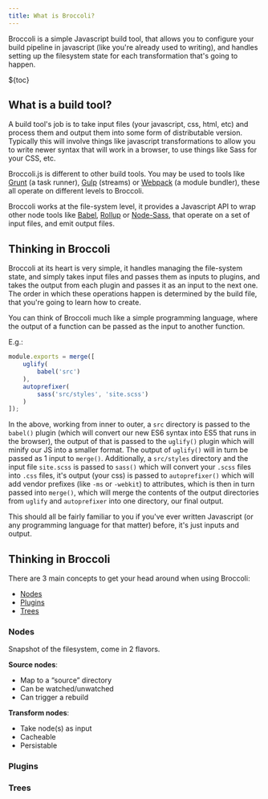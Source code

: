 ```yaml
---
title: What is Broccoli?
---
```


Broccoli is a simple Javascript build tool, that allows you to configure your build pipeline in javascript (like you're
already used to writing), and handles setting up the filesystem state for each transformation that's going to happen.

${toc}

## What is a build tool?

A build tool's job is to take input files (your javascript, css, html, etc) and process them and output them into some
form of distributable version. Typically this will involve things like javascript transformations to allow you to write
newer syntax that will work in a browser, to use things like Sass for your CSS, etc.

Broccoli.js is different to other build tools. You may be used to tools like [Grunt](https://gruntjs.com/) (a task
runner), [Gulp](https://gulpjs.com/) (streams) or [Webpack](https://webpack.js.org/) (a module bundler), these all
operate on different levels to Broccoli.

Broccoli works at the file-system level, it provides a Javascript API to wrap other node tools like
[Babel](https://babeljs.io/), [Rollup](https://rollupjs.org/) or [Node-Sass](https://github.com/sass/node-sass), that
operate on a set of input files, and emit output files.

## Thinking in Broccoli

Broccoli at its heart is very simple, it handles managing the file-system state, and simply takes input files and
passes them as inputs to plugins, and takes the output from each plugin and passes it as an input to the next one. The
order in which these operations happen is determined by the build file, that you're going to learn how to create.

You can think of Broccoli much like a simple programming language, where the output of a function can be passed as the
input to another function.

E.g.:

```js
module.exports = merge([
    uglify(
        babel('src')
    ),
    autoprefixer(
        sass('src/styles', 'site.scss')
    )
]);
```

In the above, working from inner to outer, a `src` directory is passed to the `babel()` plugin (which will convert our
new ES6 syntax into ES5 that runs in the browser), the output of that is passed to the `uglify()` plugin which will
minify our JS into a smaller format. The output of `uglify()` will in turn be passed as 1 input to `merge()`.
Additionally, a `src/styles` directory and the input file `site.scss` is passed to `sass()` which will convert your
`.scss` files into `.css` files, it's output (your css) is passed to `autoprefixer()` which will add vendor prefixes
(like `-ms` or `-webkit`) to attributes, which is then in turn passed into `merge()`, which will merge the contents of
the output directories from `uglify` and `autoprefixer` into one directory, our final output.

This should all be fairly familiar to you if you've ever written Javascript (or any programming language for that
matter) before, it's just inputs and output.

## Thinking in Broccoli

There are 3 main concepts to get your head around when using Broccoli:

* [Nodes](#nodes)
* [Plugins](#plugins)
* [Trees](#trees)

### Nodes

Snapshot of the filesystem, come in 2 flavors.

**Source nodes**:

* Map to a “source” directory
* Can be watched/unwatched
* Can trigger a rebuild

**Transform nodes**:

* Take node(s) as input
* Cacheable
* Persistable


### Plugins



### Trees

